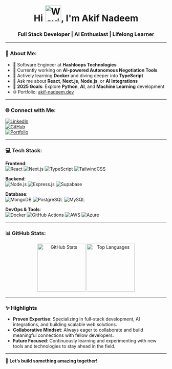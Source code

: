 <h1 align="center">Hi <img src="https://raw.githubusercontent.com/Tarikul-Islam-Anik/Animated-Fluent-Emojis/master/Emojis/Hand%20gestures/Waving%20Hand.png" alt="Waving Hand" width="50" height="50" />, I'm Akif Nadeem</h1>
<h3 align="center">Full Stack Developer | AI Enthusiast | Lifelong Learner</h3>

---

### 🚀 About Me:
- 💼 Software Engineer at **Hashloops Technologies**  
- 🔭 Currently working on **AI-powered Autonomous Negotiation Tools**  
- 🌱 Actively learning **Docker** and diving deeper into **TypeScript**  
- 💬 Ask me about **React**, **Next.js**, **Node.js**, or **AI Integrations**  
- 🎯 **2025 Goals**: Explore **Python**, **AI**, and **Machine Learning** development  
- 🌐 Portfolio: [akif-nadeem.dev](https://www.akif-nadeem.dev)  

---

### 🌐 Connect with Me:
[![LinkedIn](https://img.shields.io/badge/LinkedIn-%230077B5.svg?logo=linkedin&logoColor=white)](https://linkedin.com/in/akif-nadeem-6305a9214)  
[![GitHub](https://img.shields.io/badge/GitHub-%23181717.svg?logo=github&logoColor=white)](https://github.com/akifnadeem17)  
[![Portfolio](https://img.shields.io/badge/Portfolio-%23000000.svg?style=flat-square&logo=vercel&logoColor=white)](https://www.akif-nadeem.dev)

---

### 💻 Tech Stack:
**Frontend**:  
![React](https://img.shields.io/badge/react-%2320232a.svg?style=for-the-badge&logo=react&logoColor=%2361DAFB) ![Next.js](https://img.shields.io/badge/Next-black?style=for-the-badge&logo=next.js&logoColor=white) ![TypeScript](https://img.shields.io/badge/typescript-%23007ACC.svg?style=for-the-badge&logo=typescript&logoColor=white) ![TailwindCSS](https://img.shields.io/badge/tailwindcss-%2338B2AC.svg?style=for-the-badge&logo=tailwind-css&logoColor=white)

**Backend**:  
![Node.js](https://img.shields.io/badge/node.js-6DA55F?style=for-the-badge&logo=node.js&logoColor=white) ![Express.js](https://img.shields.io/badge/express.js-%23404d59.svg?style=for-the-badge&logo=express&logoColor=%2361DAFB) ![Supabase](https://img.shields.io/badge/Supabase-3ECF8E?style=for-the-badge&logo=supabase&logoColor=white)

**Database**:  
![MongoDB](https://img.shields.io/badge/MongoDB-%234ea94b.svg?style=for-the-badge&logo=mongodb&logoColor=white) ![PostgreSQL](https://img.shields.io/badge/postgres-%23316192.svg?style=for-the-badge&logo=postgresql&logoColor=white) ![MySQL](https://img.shields.io/badge/mysql-%2300000f.svg?style=for-the-badge&logo=mysql&logoColor=white)

**DevOps & Tools**:  
![Docker](https://img.shields.io/badge/docker-%230db7ed.svg?style=for-the-badge&logo=docker&logoColor=white) ![GitHub Actions](https://img.shields.io/badge/GitHub_Actions-%232671E5.svg?style=for-the-badge&logo=githubactions&logoColor=white) ![AWS](https://img.shields.io/badge/AWS-%23FF9900.svg?style=for-the-badge&logo=amazon-aws&logoColor=white) ![Azure](https://img.shields.io/badge/azure-%230072C6.svg?style=for-the-badge&logo=microsoftazure&logoColor=white)

---

### 📊 GitHub Stats:
<div align="center">
  <img src="https://github-readme-stats.vercel.app/api?username=akifnadeem17&show_icons=true&theme=radical" alt="GitHub Stats" height="150" />
  <img src="https://github-readme-stats.vercel.app/api/top-langs/?username=akifnadeem17&layout=compact&theme=radical" alt="Top Languages" height="150" />
</div>

---

### ✨ Highlights  
- **Proven Expertise**: Specializing in full-stack development, AI integrations, and building scalable web solutions.  
- **Collaborative Mindset**: Always eager to collaborate and build meaningful connections with fellow developers.  
- **Future Focused**: Continuously learning and experimenting with new tools and technologies to stay ahead in the field.  

---

🔗 **Let’s build something amazing together!**  
